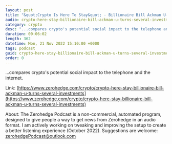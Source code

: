 ```yaml
---
layout: post
title: "&quot;Crypto Is Here To Stay&quot; - Billionaire Bill Ackman U-Turns With Several Investments"
audio: crypto-here-stay-billionaire-bill-ackman-u-turns-several-investments-0
category: crypto
desc: "...compares crypto's potential social impact to the telephone and the internet."
duration: 00:06:02
length: 362
datetime: Mon, 21 Nov 2022 15:10:00 +0000
tags: podcast
guid: crypto-here-stay-billionaire-bill-ackman-u-turns-several-investments-0
order: 0
---
```

...compares crypto's potential social impact to the telephone and the internet.

Link: [https://www.zerohedge.com/crypto/crypto-here-stay-billionaire-bill-ackman-u-turns-several-investments](https://www.zerohedge.com/crypto/crypto-here-stay-billionaire-bill-ackman-u-turns-several-investments)

About: The Zerohedge Podcast is a non-commercial, automated program, designed to give people a way to get news from Zerohedge in an audio format.  I am actively working on tweaking and improving the setup to create a better listening experience (October 2022).  Suggestions are welcome: [zerohedgePodcast@outlook.com](mailto:zerohedgePodcast@outlook.com)